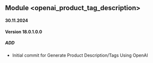 ## Module <openai_product_tag_description>

#### 30.11.2024
#### Version 18.0.1.0.0
##### ADD
- Initial commit for Generate Product Description/Tags Using OpenAI
